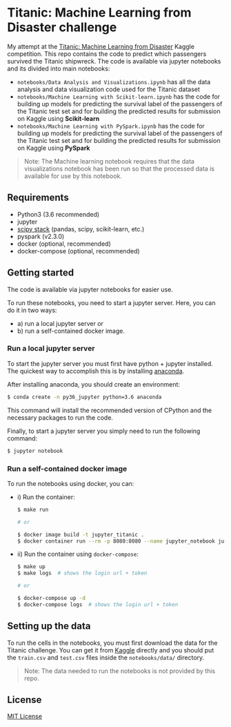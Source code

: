 # Titanic: Machine Learning from Disaster challenge

My attempt at the [Titanic: Machine Learning from Disaster](https://www.kaggle.com/c/titanic) Kaggle competition. This repo contains the code to predict which passengers survived the Titanic shipwreck. The code is available via jupyter notebooks and its divided into main notebooks:

- `notebooks/Data Analysis and Visualizations.ipynb` has all the data analysis and data visualization code used for the Titanic dataset
- `notebooks/Machine Learning with Scikit-learn.ipynb` has the code for building up models for predicting the survival label of the passengers of the Titanic test set and for building the predicted results for submission on Kaggle using **Scikit-learn**
- `notebooks/Machine Learning with PySpark.ipynb` has the code for building up models for predicting the survival label of the passengers of the Titanic test set and for building the predicted results for submission on Kaggle using **PySpark**

> Note: The Machine learning notebook requires that the data visualizations notebook has been run so that the processed data is available for use by this notebook.

## Requirements

- Python3 (3.6 recommended)
- jupyter
- [scipy stack](https://www.scipy.org/stackspec.html) (pandas, scipy, scikit-learn, etc.)
- pyspark (v2.3.0)
- docker (optional, recommended)
- docker-compose (optional, recommended)

## Getting started

The code is available via jupyter notebooks for easier use.

To run these notebooks, you need to start a jupyter server. Here, you can do it in two ways:

- a) run a local jupyter server or
- b) run a self-contained docker image.

### Run a local jupyter server

To start the jupyter server you must first have python + jupyter installed. The quickest way to accomplish this is by installing [anaconda](https://www.anaconda.com/download/).

After installing anaconda, you should create an environment:

```bash
$ conda create -n py36_jupyter python=3.6 anaconda
```

This command will install the recommended version of CPython and the necessary packages to run the code.

Finally, to start a jupyter server you simply need to run the following command:

```bash
$ jupyter notebook
```

### Run a self-contained docker image

To run the notebooks using docker, you can:

- i) Run the container:

    ```bash
    $ make run

    # or

    $ docker image build -t jupyter_titanic .
    $ docker container run --rm -p 8080:8080 --name jupyter_notebook jupyter_titanic
    ```

- ii) Run the container using `docker-compose`:

    ```bash
    $ make up
    $ make logs  # shows the login url + token

    # or

    $ docker-compose up -d
    $ docker-compose logs  # shows the login url + token
    ```

## Setting up the data

To run the cells in the notebooks, you must first download the data for the Titanic challenge. You can get it from [Kaggle](https://www.kaggle.com/c/titanic/data) directly and you should put the `train.csv` and `test.csv` files inside the `notebooks/data/` directory.

> Note: The data needed to run the notebooks is not provided by this repo.

## License

[MIT License](LICENSE)

